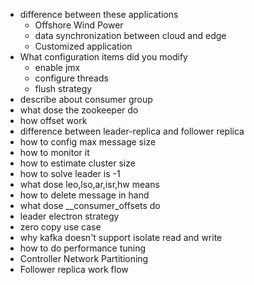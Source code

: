 - difference between these applications
  - Offshore Wind Power
  - data synchronization between cloud and edge
  - Customized application
- What configuration items did you modify
  - enable jmx
  - configure threads
  - flush strategy
- describe about consumer group
- what dose the zookeeper do
- how offset work
- difference between leader-replica and follower replica
- how to config max message size
- how to monitor it
- how to estimate cluster size
- how to solve leader is -1
- what dose leo,lso,ar,isr,hw means
- how to delete message in hand
- what dose __consumer_offsets do
- leader electron strategy
- zero copy use case
- why kafka doesn't support isolate read and write 
- how to do performance tuning
- Controller Network Partitioning
- Follower replica work flow
